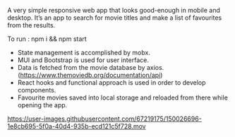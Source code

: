 A very simple responsive web app that looks good-enough in mobile and desktop. It’s an app to search for movie titles and make a list of favourites from the results.

To run : npm i && npm start

- State management is accomplished by mobx.
- MUI and Bootstrap is used for user interface.
- Data is fetched from the movie database by axios.(https://www.themoviedb.org/documentation/api)
- React hooks and functional approach is used in order to develop components.
- Favourite movies saved into local storage and reloaded from there while opening the app.

https://user-images.githubusercontent.com/67219175/150026696-1e8cb695-5f0a-40d4-935b-ecd121c5f728.mov

